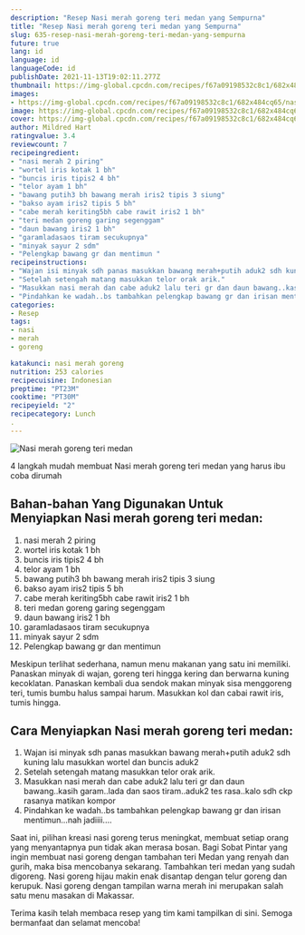```yaml
---
description: "Resep Nasi merah goreng teri medan yang Sempurna"
title: "Resep Nasi merah goreng teri medan yang Sempurna"
slug: 635-resep-nasi-merah-goreng-teri-medan-yang-sempurna
future: true
lang: id
language: id
languageCode: id
publishDate: 2021-11-13T19:02:11.277Z 
thumbnail: https://img-global.cpcdn.com/recipes/f67a09198532c8c1/682x484cq65/nasi-merah-goreng-teri-medan-foto-resep-utama.png
images:
- https://img-global.cpcdn.com/recipes/f67a09198532c8c1/682x484cq65/nasi-merah-goreng-teri-medan-foto-resep-utama.png
image: https://img-global.cpcdn.com/recipes/f67a09198532c8c1/682x484cq65/nasi-merah-goreng-teri-medan-foto-resep-utama.png
cover: https://img-global.cpcdn.com/recipes/f67a09198532c8c1/682x484cq65/nasi-merah-goreng-teri-medan-foto-resep-utama.png
author: Mildred Hart
ratingvalue: 3.4
reviewcount: 7
recipeingredient:
- "nasi merah 2 piring"
- "wortel iris kotak 1 bh"
- "buncis iris tipis2 4 bh"
- "telor ayam 1 bh"
- "bawang putih3 bh bawang merah iris2 tipis 3 siung"
- "bakso ayam iris2 tipis 5 bh"
- "cabe merah keriting5bh cabe rawit iris2 1 bh"
- "teri medan goreng garing segenggam"
- "daun bawang iris2 1 bh"
- "garamladasaos tiram secukupnya"
- "minyak sayur 2 sdm"
- "Pelengkap bawang gr dan mentimun "
recipeinstructions:
- "Wajan isi minyak sdh panas masukkan bawang merah+putih aduk2 sdh kuning lalu masukkan wortel dan buncis aduk2"
- "Setelah setengah matang masukkan telor orak arik."
- "Masukkan nasi merah dan cabe aduk2 lalu teri gr dan daun bawang..kasih garam..lada dan saos tiram..aduk2 tes rasa..kalo sdh ckp rasanya matikan kompor"
- "Pindahkan ke wadah..bs tambahkan pelengkap bawang gr dan irisan mentimun...nah jadiiii...."
categories:
- Resep
tags:
- nasi
- merah
- goreng

katakunci: nasi merah goreng 
nutrition: 253 calories
recipecuisine: Indonesian
preptime: "PT23M"
cooktime: "PT30M"
recipeyield: "2"
recipecategory: Lunch
. 
---
```



![Nasi merah goreng teri medan](https://img-global.cpcdn.com/recipes/f67a09198532c8c1/682x484cq65/nasi-merah-goreng-teri-medan-foto-resep-utama.png)

4 langkah mudah membuat  Nasi merah goreng teri medan yang harus ibu coba dirumah

<!--inarticleads1-->

## Bahan-bahan Yang Digunakan Untuk Menyiapkan Nasi merah goreng teri medan:

1. nasi merah 2 piring
1. wortel iris kotak 1 bh
1. buncis iris tipis2 4 bh
1. telor ayam 1 bh
1. bawang putih3 bh bawang merah iris2 tipis 3 siung
1. bakso ayam iris2 tipis 5 bh
1. cabe merah keriting5bh cabe rawit iris2 1 bh
1. teri medan goreng garing segenggam
1. daun bawang iris2 1 bh
1. garamladasaos tiram secukupnya
1. minyak sayur 2 sdm
1. Pelengkap bawang gr dan mentimun 

Meskipun terlihat sederhana, namun menu makanan yang satu ini memiliki. Panaskan minyak di wajan, goreng teri hingga kering dan berwarna kuning kecoklatan. Panaskan kembali dua sendok makan minyak sisa menggoreng teri, tumis bumbu halus sampai harum. Masukkan kol dan cabai rawit iris, tumis hingga. 

<!--inarticleads2-->

## Cara Menyiapkan Nasi merah goreng teri medan:

1. Wajan isi minyak sdh panas masukkan bawang merah+putih aduk2 sdh kuning lalu masukkan wortel dan buncis aduk2
1. Setelah setengah matang masukkan telor orak arik.
1. Masukkan nasi merah dan cabe aduk2 lalu teri gr dan daun bawang..kasih garam..lada dan saos tiram..aduk2 tes rasa..kalo sdh ckp rasanya matikan kompor
1. Pindahkan ke wadah..bs tambahkan pelengkap bawang gr dan irisan mentimun...nah jadiiii....


Saat ini, pilihan kreasi nasi goreng terus meningkat, membuat setiap orang yang menyantapnya pun tidak akan merasa bosan. Bagi Sobat Pintar yang ingin membuat nasi goreng dengan tambahan teri Medan yang renyah dan gurih, maka bisa mencobanya sekarang. Tambahkan teri medan yang sudah digoreng. Nasi goreng hijau makin enak disantap dengan telur goreng dan kerupuk. Nasi goreng dengan tampilan warna merah ini merupakan salah satu menu masakan di Makassar. 

Terima kasih telah membaca resep yang tim kami tampilkan di sini. Semoga bermanfaat dan selamat mencoba!
